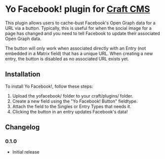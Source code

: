 # Yo Facebook! plugin for [Craft CMS](http://buildwithcraft.com)

This plugin allows users to cache-bust Facebook's Open Graph data for a URL via a button. Typically, this is useful for when the social image for a page has changed and you need to tell Facebook to update their associated Open Graph data.

The button will only work when associated directly with an Entry (not embedded in a Matrix field) that has a unique URL. When creating a new entry, the button is disabled as no associated URL exists yet.

## Installation

To install Yo Facebook!, follow these steps:

1.  Upload the yofacebook/ folder to your craft/plugins/ folder.
2.  Create a new field using the "Yo Facebook! Button" fieldtype.
3.  Attach the field to the Singles or Entry Types that needs it.
4.  Clicking the button in an entry updates Facebook's data!

## Changelog

### 0.1.0

* Initial release
